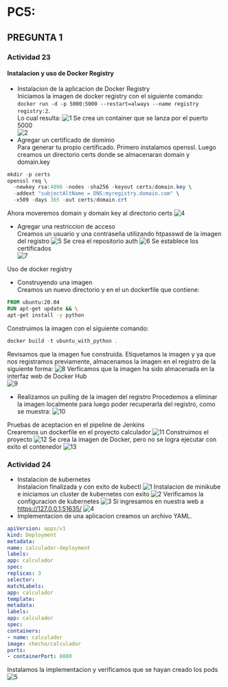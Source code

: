 # PC5:
## PREGUNTA 1
### Actividad 23
#### Instalacion y uso de Docker Registry
* Instalacion de la aplicacion de Docker Registry  
Iniciamos la imagen de docker registry con el siguiente comando:  
 `docker run -d -p 5000:5000 --restart=always --name registry registry:2`.  
 Lo cual resulta:
![1](images_23/1.jpg)
Se crea un container que se lanza por el puerto 5000  
![2](images_23/2.jpg)
* Agregar un certificado de dominio  
Para generar tu propio certificado. Primero instalamos openssl. Luego creamos un directorio certs donde se almacenaran domain y domain.key  
```powershell
mkdir -p certs
openssl req \
  -newkey rsa:4096 -nodes -sha256 -keyout certs/domain.key \  
  -addext "subjectAltName = DNS:myregistry.domain.com" \
  -x509 -days 365 -out certs/domain.crt
```  
Ahora moveremos domain y domain key al directorio certs
![4](images_23/4.jpg)
* Agregar una restriccion de acceso  
Creamos un usuario y una contraseña utilizando htpasswd de la imagen del registro
![5](images_23/5.jpg)
Se crea el repositorio auth
![6](images_23/6.jpg)
Se establece los certificados  
![7](images_23/7.jpg)

Uso de docker registry
* Construyendo una imagen  
Creamos un nuevo directorio y en el un dockerfile que contiene:
 ```dockerfile
 FROM ubuntu:20.04
RUN apt-get update && \
apt-get install -y python 
 ```
 Construimos la imagen con el siguiente comando:
 ```powershell
 docker build -t ubuntu_with_python . 
 ```
 Revisamos que la imagen fue construida. Etiquetamos la imagen y ya que nos registramos previamente, almacenamos la imagen en el registro de la siguiente forma:
![8](images_23/8.jpg)
Verficamos que la imagen ha sido almacenada en la interfaz web de Docker Hub  
![9](images_23/9.jpg)
* Realizamos un pulling de la imagen del registro
Procedemos a eliminar la imagen localmente para luego poder recuperarla del registro, como se muestra:
![10](images_23/10.jpg)

Pruebas de aceptacion en el pipeline de Jenkins   
Crearemos un dockerfile en el proyecto calculador
![11](images_23/11.jpg)
Construimos el proyecto
![12](images_23/12.jpg)
Se crea la imagen de Docker, pero no se logra ejecutar con exito el contenedor
![13](images_23/13.jpg)


### Actividad 24
* Instalacion de kubernetes  
Instalacion finalizada y con exito de kubectl
![1](images_24/1.jpg)
Instalacion de minikube e iniciamos un cluster de kubernetes con exito
![2](images_24/2.jpg)
Verificamos la configuracion de kubernetes
![3](images_24/3.jpg)
Si ingresamos en nuestra web a https://127.0.0.1:51635/
![4](images_24/4.jpg)
* Implementacion de una aplicacion
creamos un archivo YAML.
```yaml
apiVersion: apps/v1
kind: Deployment
metadata:
name: calculador-deployment
labels:
app: calculador
spec:
replicas: 3
selector:
matchLabels:
app: calculador
template:
metadata:
labels:
app: calculador
spec:
containers:
- name: calculador
image: checha/calculador
ports:
- containerPort: 8080
```
Instalamos la implementacion y verificamos que se hayan creado los pods
![5](images_24/5.jpg)
